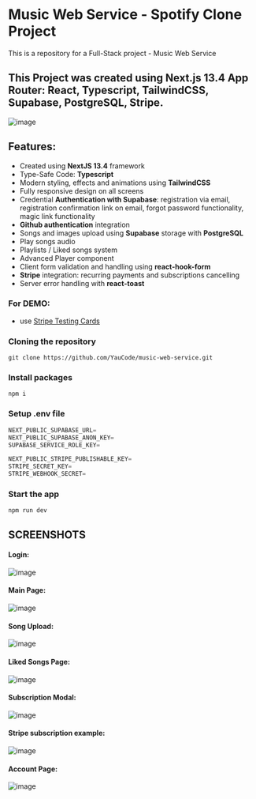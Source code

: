 # Music Web Service - Spotify Clone Project

This is a repository for a Full-Stack project -  Music Web Service

## This Project was created using Next.js 13.4 App Router: React, Typescript, TailwindCSS, Supabase, PostgreSQL, Stripe.

![image](/public/screenshots/mws-screenshot-1.png)

## Features:

- Created using **NextJS 13.4** framework
- Type-Safe Code: **Typescript**
- Modern styling, effects and animations using **TailwindCSS**
- Fully responsive design on all screens
- Credential **Authentication with Supabase**: registration via email, registration confirmation link on email, forgot password functionality, magic link functionality
- **Github authentication** integration
- Songs and images upload using **Supabase** storage with **PostgreSQL**
- Play songs audio
- Playlists / Liked songs system
- Advanced Player component
- Client form validation and handling using **react-hook-form**
- **Stripe** integration: recurring payments and subscriptions cancelling
- Server error handling with **react-toast**

### For DEMO: 
- use [Stripe Testing Cards](https://stripe.com/docs/testing)

### Cloning the repository

```shell
git clone https://github.com/YauCode/music-web-service.git
```

### Install packages

```shell
npm i
```

### Setup .env file

```js
NEXT_PUBLIC_SUPABASE_URL=
NEXT_PUBLIC_SUPABASE_ANON_KEY=
SUPABASE_SERVICE_ROLE_KEY=

NEXT_PUBLIC_STRIPE_PUBLISHABLE_KEY=
STRIPE_SECRET_KEY=
STRIPE_WEBHOOK_SECRET=
```

### Start the app

```shell
npm run dev
```

## SCREENSHOTS

#### Login:
![image](/public/screenshots/mws-screenshot-2.png)

#### Main Page:
![image](/public/screenshots/mws-screenshot-1.png)

#### Song Upload:
![image](/public/screenshots/mws-screenshot-3.png)

#### Liked Songs Page:
![image](/public/screenshots/mws-screenshot-4.png)

#### Subscription Modal:
![image](/public/screenshots/mws-screenshot-5.png)

#### Stripe subscription example:
![image](/public/screenshots/mws-screenshot-6.png)

#### Account Page:
![image](/public/screenshots/mws-screenshot-7.png)